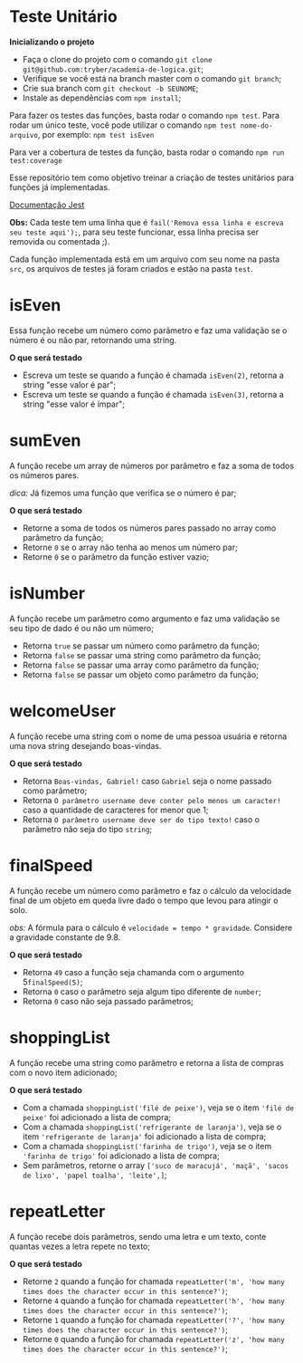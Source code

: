 # Teste Unitário

**Inicializando o projeto**

- Faça o clone do projeto com o comando `git clone git@github.com:tryber/academia-de-logica.git`;
- Verifique se você está na branch master com o comando `git branch`;
- Crie sua branch com `git checkout -b SEUNOME`;
- Instale as dependências com `npm install`;

Para fazer os testes das funções, basta rodar o comando `npm test`. Para rodar um único teste, você pode utilizar o comando `npm test nome-do-arquivo`, por exemplo: `npm test isEven`

Para ver a cobertura de testes da função, basta rodar o comando `npm run test:coverage`

Esse repositório tem como objetivo treinar a criação de testes unitários para funções já implementadas.

[Documentação Jest](https://jestjs.io/docs/getting-started)

**Obs:** Cada teste tem uma linha que é `fail('Remova essa linha e escreva seu teste aqui');`, para seu teste funcionar, essa linha precisa ser removida ou comentada ;).

Cada função implementada está em um arquivo com seu nome na pasta `src`, os arquivos de testes já foram criados e estão na pasta `test`.

# isEven

Essa função recebe um número como parâmetro e faz uma validação se o número é ou não par, retornando uma string.

**O que será testado**

- Escreva um teste se quando a função é chamada `isEven(2)`, retorna a string "esse valor é par";
- Escreva um teste se quando a função é chamada `isEven(3)`, retorna a string "esse valor é ímpar";

# sumEven

A função recebe um array de números por parâmetro e faz a soma de todos os números pares.

_dica:_ Já fizemos uma função que verifica se o número é par;

**O que será testado**

- Retorne a soma de todos os números pares passado no array como parâmetro da função;
- Retorne `0` se o array não tenha ao menos um número par;
- Retorne `0` se o parâmetro da função estiver vazio;

# isNumber

A função recebe um parâmetro como argumento e faz uma validação se seu tipo de dado é ou não um número;

- Retorna `true` se passar um número como parâmetro da função;
- Retorna `false` se passar uma string como parâmetro da função;
- Retorna `false` se passar uma array como parâmetro da função;
- Retorna `false` se passar um objeto como parâmetro da função;

# welcomeUser

A função recebe uma string com o nome de uma pessoa usuária e retorna uma nova string desejando
boas-vindas.

**O que será testado**

- Retorna `Boas-vindas, Gabriel!` caso `Gabriel` seja o nome passado como parâmetro;
- Retorna `O parâmetro username deve conter pelo menos um caracter!` caso a quantidade de caracteres for menor que 1;
- Retorna `O parâmetro username deve ser do tipo texto!` caso o parâmetro não seja do tipo `string`;

# finalSpeed

A função recebe um número como parâmetro e faz o cálculo da velocidade final de um objeto em queda livre dado o tempo que levou para atingir o solo.

_obs:_ A fórmula para o cálculo é `velocidade = tempo * gravidade`. Considere a gravidade constante de 9.8.

**O que será testado**

- Retorna `49` caso a função seja chamanda com o argumento 5`finalSpeed(5)`;
- Retorna `0` caso o parâmetro seja algum tipo diferente de `number`;
- Retorna `0` caso não seja passado parâmetros;

# shoppingList

A função recebe uma string como parâmetro e retorna a lista de compras com o novo item adicionado;

**O que será testado**

- Com a chamada `shoppingList('filé de peixe')`, veja se o item `'filé de peixe'` foi adicionado a lista de compra;
- Com a chamada `shoppingList('refrigerante de laranja')`, veja se o item `'refrigerante de laranja'` foi adicionado a lista de compra;
- Com a chamada `shoppingList('farinha de trigo')`, veja se o item `'farinha de trigo'` foi adicionado a lista de compra;
- Sem parâmetros, retorne o array `['suco de maracujá', 'maçã', 'sacos de lixo', 'papel toalha', 'leite',]`;

# repeatLetter

A função recebe dois parâmetros, sendo uma letra e um texto, conte quantas vezes a letra repete no texto;

**O que será testado**

- Retorne `2` quando a função for chamada `repeatLetter('m', 'how many times does the character occur in this sentence?')`;
- Retorne `4` quando a função for chamada `repeatLetter('h', 'how many times does the character occur in this sentence?')`;
- Retorne `1` quando a função for chamada `repeatLetter('?', 'how many times does the character occur in this sentence?')`;
- Retorne `0` quando a função for chamada `repeatLetter('z', 'how many times does the character occur in this sentence?')`;
